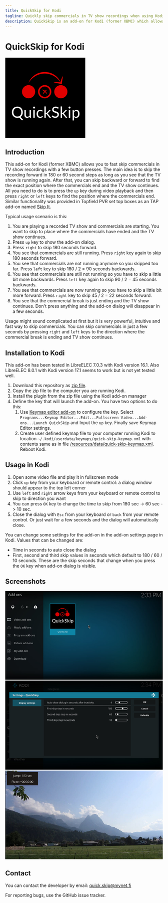```yaml
---
title: QuickSkip for Kodi
tagline: Quickly skip commercials in TV show recordings when using Kodi
description: QuickSkip is an add-on for Kodi (former XBMC) which allows you to fast skip commercials in TV show recordings with a few button presses.
---
```


# QuickSkip for Kodi 

<img src="icon.png" alt="QuickSkip logo"/>

## Introduction

This add-on for Kodi (former XBMC) allows you to fast skip commercials in TV show recordings with a few button presses. The main idea is to skip the recording forward in 180 or 60 second steps as long as you see that the TV show is running again. After that, you can skip backward or forward to find the exact position where the commercials end and the TV show continues. All you need to do is to press the `up` key during video playback and then press `right` or `left` keys to find the position where the commercials end. Similar functionality was provided in Topfield PVR set top boxes as an TAP add-on named [Skip It](http://www.saunalahti.fi/tsalomak/skipit.html).

Typical usage scenario is this:
1. You are playing a recorded TV show and commercials are starting. You want to skip to place where the commercials have ended and the TV show continues.
1. Press `up` key to show the add-on dialog.
1. Press `right` to skip 180 seconds forward.
1. You see that commercials are still running. Press `right` key again to skip 180 seconds forward.
1. You see that commercials are not running anymore so you skipped too far. Press `left` key to skip 180 / 2 = 90 seconds backwards.
1. You see that commercials are still not running so you have to skip a little bit more backwards. Press `left` key again to skip 90 / 2 = 45 seconds backwards.
1. You see that commercials are now running so you have to skip a little bit more forward. Press `right` key to skip 45 / 2 = 22 seconds forward.
1. You see that the commercial break is just ending and the TV show continues. Don't press anything and the add-on dialog will disappear in a few seconds.

Usage might sound complicated at first but it is very powerful, intuitive and fast way to skip commercials. You can skip commercials in just a few seconds by pressing `right` and `left` keys to the direction where the commercial break is ending and TV show continues.

## Installation to Kodi

This add-on has been tested in LibreELEC 7.0.3 with Kodi version 16.1. Also LibreELEC 8.0.1 with Kodi version 17.1 seems to work but is not yet tested well.

1. Download this repository as [zip file](https://github.com/mvestola/plugin.video.quick.skip/archive/master.zip).
1. Copy the zip file to the computer you are running Kodi.
1. Install the plugin from the zip file using the Kodi add-on manager
1. Define the key that will launch the add-on. You have two options to do this:
   1. Use [Keymap editor add-on](http://kodi.wiki/view/Add-on:Keymap_Editor) to configure the key. Select `Programs...Keymap Editor...Edit...Fullscreen Video...Add-ons...Launch QuickSkip` and Input the `up` key. Finally save Keymap Editor settings.
   1. Create user defined keymap file to your computer running Kodi to location `~/.kodi/userdata/keymaps/quick-skip-keymap.xml` with contents same as in file [/resources/data/quick-skip-keymap.xml](/resources/data/quick-skip-keymap.xml). Reboot Kodi.

## Usage in Kodi

1. Open some video file and play it in fullscreen mode
1. Click `up` key from your keyboard or remote control: a dialog window should appear to the top left corner
1. Use `left` and `right` arrow keys from your keyboard or remote control to skip to direction you want
1. You can press `OK` key to change the time to skip from 180 sec -> 60 sec -> 10 sec.
1. Close the dialog with `Esc` from your keyboard or `back` from your remote control. Or just wait for a few seconds and the dialog will automatically close.

You can change some settings for the add-on in the add-on settings page in Kodi. Values that can be changed are:
* Time in seconds to auto close the dialog
* First, second and third skip values in seconds which default to 180 / 60 / 10 seconds. These are the skip seconds that change when you press the `OK` key when add-on dialog is visible.

## Screenshots

<img src="resources/screenshots/screenshot-01.jpg" alt="Add-on view with logo" />
<img src="resources/screenshots/screenshot-02.jpg" alt="Add-on settings" />
<img src="resources/screenshots/screenshot-03.jpg" alt="Add-on dialog when playing video" />

## Contact

You can contact the developer by email: quick.skip@mvnet.fi

For reporting bugs, use the GitHub issue tracker.
